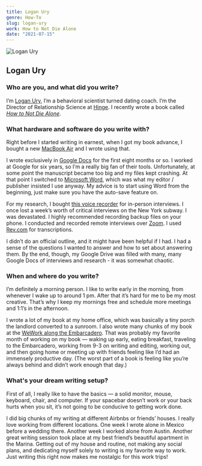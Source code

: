 ```yaml
---
title: Logan Ury
genre: How-To
slug: logan-ury
work: How to Not Die Alone
date: "2021-07-15"
---
```


![Logan Ury](/interview-photos/logan-ury.jpg)

## Logan Ury

### Who are you, and what did you write?

I’m [Logan Ury](https://www.loganury.com/), I’m a behavioral scientist turned dating coach. I’m the Director of Relationship Science at [Hinge](https://hinge.co/). I recently wrote a book called *[How to Not Die Alone](https://amzn.to/37og6he)*.

### What hardware and software do you write with?

Right before I started writing in earnest, when I got my book advance, I bought a new [MacBook Air](https://www.apple.com/macbook-air) and I wrote using that. 

I wrote exclusively in [Google Docs](https://www.google.com/docs/about/) for the first eight months or so. I worked at Google for six years, so I’m a really big fan of their tools. Unfortunately, at some point the manuscript became too big and my files kept crashing. At that point I switched to [Microsoft Word](https://www.microsoft.com/en-us/microsoft-365/word), which was what my editor / publisher insisted I use anyway. My advice is to start using Word from the beginning, just make sure you have the auto-save feature on.

For my research, I bought [this voice recorder](https://www.amazon.com/gp/product/B01FWNSXJO) for in-person interviews. I once lost a week’s worth of critical interviews on the New York subway. I was devastated. I highly recommended recording backup files on your phone. I conducted and recorded remote interviews over [Zoom](https://zoom.us/). I used [Rev.com](https://www.rev.com/) for transcriptions.

I didn’t do an official outline, and it might have been helpful if I had. I had a sense of the questions I wanted to answer and how to set about answering them. By the end, though, my Google Drive was filled with many, many Google Docs of interviews and research - it was somewhat chaotic.

### When and where do you write?

I’m definitely a morning person. I like to write early in the morning, from whenever I wake up to around 1 pm. After that it’s hard for me to be my most creative. That’s why I keep my mornings free and schedule more meetings and 1:1’s in the afternoon. 

I wrote a lot of my book at my home office, which was basically a tiny porch the landlord  converted to a sunroom. I also wrote many chunks of my book at the [WeWork along the Embarcadero](https://www.wework.com/en-GB/buildings/two-embarcadero-center--sf-bay-area--CA). That was probably my favorite month of working on my book — waking up early, eating breakfast, traveling to the Embarcadero, working from 9-3 on writing and editing, working out, and then going home or meeting up with friends feeling like I’d had an immensely productive day. (The worst part of a book is feeling like you’re always behind and didn’t work enough that day.) 

### What's your dream writing setup?

First of all, I really like to have the basics — a solid monitor, mouse, keyboard, chair, and computer. If your spacebar doesn’t work or your back hurts when you sit, it’s not going to be conducive to getting work done. 

I did big chunks of my writing at different Airbnbs or friends’ houses. I really love working from different locations. One week I wrote alone in Mexico before a wedding there. Another week I worked alone from Austin. Another great writing session took place at my best friend’s beautiful apartment in the Marina. Getting out of my house and routine, not making any social plans, and dedicating myself solely to writing is my favorite way to work.  Just writing this right now makes me nostalgic for this work trips! 
